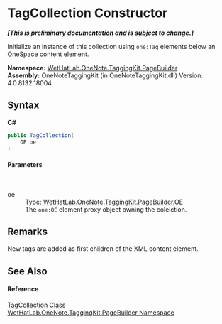 # TagCollection Constructor 
 _**\[This is preliminary documentation and is subject to change.\]**_

Initialize an instance of this collection using `one:Tag` elements below an OneSpace content element.

**Namespace:**&nbsp;<a href="56352230-71f2-f4b7-63a8-983965663af5">WetHatLab.OneNote.TaggingKit.PageBuilder</a><br />**Assembly:**&nbsp;OneNoteTaggingKit (in OneNoteTaggingKit.dll) Version: 4.0.8132.18004

## Syntax

**C#**<br />
``` C#
public TagCollection(
	OE oe
)
```


#### Parameters
&nbsp;<dl><dt>oe</dt><dd>Type: <a href="6d00c7e2-1ce9-f79b-727b-125206c5880d">WetHatLab.OneNote.TaggingKit.PageBuilder.OE</a><br />The `one:OE` element proxy object owning the colelction.</dd></dl>

## Remarks
New tags are added as first children of the XML content element.

## See Also


#### Reference
<a href="690c2dc2-ed96-3d88-635a-e04151eea12b">TagCollection Class</a><br /><a href="56352230-71f2-f4b7-63a8-983965663af5">WetHatLab.OneNote.TaggingKit.PageBuilder Namespace</a><br />